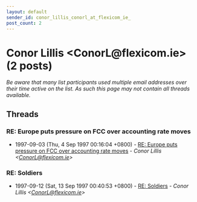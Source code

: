 ```yaml
---
layout: default
sender_id: conor_lillis_conorl_at_flexicom_ie_
post_count: 2
---
```


# Conor Lillis <ConorL<span>@</span>flexicom.ie> (2 posts)

_Be aware that many list participants used multiple email addresses over their time active on the list. As such this page may not contain all threads available._

## Threads

### RE: Europe puts pressure on FCC over accounting rate moves
+ 1997-09-03 (Thu, 4 Sep 1997 00:16:04 +0800) - [RE: Europe puts pressure on FCC over accounting rate moves](/archive/1997/09/0d30ce31cb46f758a6f687f4c9e3b162845e4ee2653b6b2cf27278fc611933ae) - _Conor Lillis \<ConorL@flexicom.ie\>_

### RE: Soldiers
+ 1997-09-12 (Sat, 13 Sep 1997 00:40:53 +0800) - [RE: Soldiers](/archive/1997/09/4aa67171dd586a46dd6ae13dc38fe3382f1da010b039682c097546570819024d) - _Conor Lillis \<ConorL@flexicom.ie\>_

